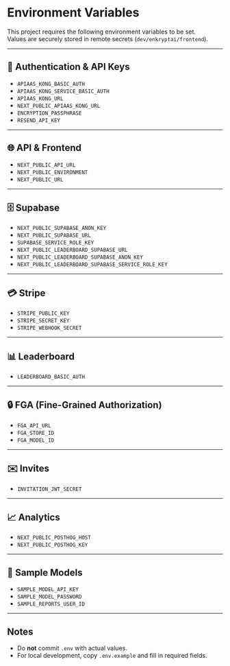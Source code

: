 # Environment Variables

This project requires the following environment variables to be set.  
Values are securely stored in remote secrets (`dev/enkryptai/frontend`).

---

## 🔑 Authentication & API Keys
- `APIAAS_KONG_BASIC_AUTH`
- `APIAAS_KONG_SERVICE_BASIC_AUTH`
- `APIAAS_KONG_URL`
- `NEXT_PUBLIC_APIAAS_KONG_URL`
- `ENCRYPTION_PASSPHRASE`
- `RESEND_API_KEY`

---

## 🌐 API & Frontend
- `NEXT_PUBLIC_API_URL`
- `NEXT_PUBLIC_ENVIRONMENT`
- `NEXT_PUBLIC_URL`

---

## 🗄️ Supabase
- `NEXT_PUBLIC_SUPABASE_ANON_KEY`
- `NEXT_PUBLIC_SUPABASE_URL`
- `SUPABASE_SERVICE_ROLE_KEY`
- `NEXT_PUBLIC_LEADERBOARD_SUPABASE_URL`
- `NEXT_PUBLIC_LEADERBOARD_SUPABASE_ANON_KEY`
- `NEXT_PUBLIC_LEADERBOARD_SUPABASE_SERVICE_ROLE_KEY`

---

## 💳 Stripe
- `STRIPE_PUBLIC_KEY`
- `STRIPE_SECRET_KEY`
- `STRIPE_WEBHOOK_SECRET`

---

## 📊 Leaderboard
- `LEADERBOARD_BASIC_AUTH`

---

## 🔒 FGA (Fine-Grained Authorization)
- `FGA_API_URL`
- `FGA_STORE_ID`
- `FGA_MODEL_ID`

---

## ✉️ Invites
- `INVITATION_JWT_SECRET`

---

## 📈 Analytics
- `NEXT_PUBLIC_POSTHOG_HOST`
- `NEXT_PUBLIC_POSTHOG_KEY`

---

## 🧪 Sample Models
- `SAMPLE_MODEL_API_KEY`
- `SAMPLE_MODEL_PASSWORD`
- `SAMPLE_REPORTS_USER_ID`

---

## Notes
- Do **not** commit `.env` with actual values.
- For local development, copy `.env.example` and fill in required fields.


